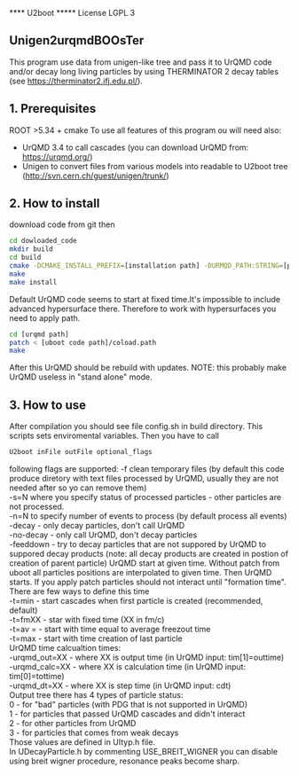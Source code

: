 **** U2boot *****
License LGPL 3
## Unigen2urqmdBOOsTer
This program use data from unigen-like tree and pass it to UrQMD code and/or decay long living particles by using
THERMINATOR 2 decay tables (see https://therminator2.ifj.edu.pl/).
## 1. Prerequisites
ROOT >5.34 + cmake 
To use all features of this program ou will need also:
- UrQMD 3.4 to call cascades (you can download UrQMD from: https://urqmd.org/)
- Unigen to convert files from various models into readable to U2boot tree (http://svn.cern.ch/guest/unigen/trunk/)

## 2. How to install
download code from git then
```bash
cd dowloaded_code
mkdir build
cd build 
cmake -DCMAKE_INSTALL_PREFIX=[installation path] -DURMQD_PATH:STRING=[path to urqmd model] ..
make 
make install
```
Default UrQMD code seems to start at fixed time.It's impossible to include advanced hypersurface there. Therefore to work with hypersurfaces you need to apply path. 
```bash
cd [urqmd path]
patch < [uboot code path]/coload.path
make
```
After this UrQMD should be rebuild with updates. NOTE: this probably make UrQMD useless in "stand alone" mode.
## 3. How to use
After compilation you should see file config.sh in build directory. This scripts sets enviromental variables.
Then you have to call 
```bash
U2boot inFile outFile optional_flags
```
following flags are supported:
-f clean temporary files (by default this code produce diretory with text files processed by UrQMD, usually they are not needed
after so yo can remove them)<br />
-s=N where you specify status of processed particles - other particles are not processed.<br />
-n=N to specify number of events to process (by default process all events)<br />
-decay - only decay particles, don't call UrQMD<br />
-no-decay - only call UrQMD, don't decay particles<br />
-feeddown - try to decay particles that are not suppored by UrQMD to suppored decay products (note: all decay products are created in postion of creation of parent particle)
UrQMD start at given time. Without patch from uboot all particles positions are interpolated to given time. Then UrQMD starts. If you apply patch particles should not interact until "formation time". <br />
There are few ways to define this time<br />
-t=min - start cascades when first particle is created (recommended, default)<br />
-t=fmXX - star with fixed time (XX in fm/c) <br />
-t=av = - start with time equal to average freezout time<br />
-t=max - start with time creation of last particle<br />
UrQMD time calcualtion times:<br/>
-urqmd_out=XX - where XX is output time (in UrQMD input: tim[1]=outtime)<br />
-urqmd_calc=XX - where XX is calculation time (in UrQMD input: tim[0]=tottime)<br />
-urqmd_dt=XX - where XX is step time (in UrQMD input: cdt)<br />
Output tree there has 4 types of particle status:<br />
0 - for "bad" particles (with PDG that is not supported in UrQMD)<br />
1 - for particles that passed UrQMD cascades and didn't interact<br />
2 - for other particles from UrQMD<br />
3 - for particles that comes from weak decays<br />
Those values are defined in UItyp.h file.<br/>
In UDecayParticle.h by commenting USE_BREIT_WIGNER you can disable using breit wigner procedure, resonance peaks become sharp.
